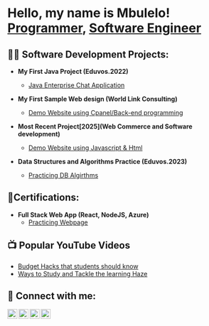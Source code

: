 <h1>Hello, my name is Mbulelo! <br/><a href="https://github.com/MbuleloMtshu">Programmer</a>, <a href="www.linkedin.com/in/mbulelo-mtshutshisi-6024451a8">Software Engineer</a>

<h2>👨‍💻 Software Development Projects:</h2>

- <b>My First Java Project (Eduvos.2022)</b>
  - [Java Enterprise Chat Application](https://github.com/MbuleloMtshu/ProductMultiply/blob/main/README.md)

- <b>My First Sample Web design (World Link Consulting)</b>
  - [Demo Website using Cpanel/Back-end programming](https://hymalayafreight.co.za/)

- <b>Most Recent Project[2025](Web Commerce and Software development)</b>
  - [Demo Website using Javascript & Html](https://gwglassinfo.s3.eu-north-1.amazonaws.com/MainPage.html)
  
- <b>Data Structures and Algorithms Practice (Eduvos.2023)</b>
  - [Practicing DB Algirthms](https://github.com/MbuleloMtshu/ProductMultiply/blob/main/README.md)

<h2>📄Certifications:</h2>

- <b>Full Stack Web App (React, NodeJS, Azure)</b>
  - [Practicing Webpage](https://github.com/MbuleloMtshu/ProductMultiply/blob/main/README.md) 

<h2>📺 Popular YouTube Videos</h2>

- [Budget Hacks that students should know](https://youtu.be/0LQsIUBLE1o)
- [Ways to Study and Tackle the learning Haze](https://youtu.be/dV_x9uYXWGU)

<h2> 🤳 Connect with me:</h2>

[<img align="left" alt="MbuleloMtshu | YouTube" width="22px" src="https://cdn.jsdelivr.net/npm/simple-icons@v3/icons/youtube.svg" />][youtube]
[<img align="left" alt="MbuleloMtshu | Twitter" width="22px" src="https://cdn.jsdelivr.net/npm/simple-icons@v3/icons/twitter.svg" />][twitter]
[<img align="left" alt="MbuleloMtshu | LinkedIn" width="22px" src="https://cdn.jsdelivr.net/npm/simple-icons@v3/icons/linkedin.svg" />][linkedin]
[<img align="left" alt="MbuleloMtshu | Instagram" width="22px" src="https://cdn.jsdelivr.net/npm/simple-icons@v3/icons/instagram.svg" />][instagram]

[twitter]: https://twitter.com/MbuleloMtshu
[youtube]:https://www.youtube.com/channel/UCZrZN7aPZrMCj-W5ZZgqO8Q
[instagram]: https://www.instagram.com/mbulelo_mtshu/
[linkedin]: https://www.linkedin.com/in/mbulelo-mtshutshisi-6024451a8

<!--
**joshmadakor1/joshmadakor1** is a ✨ _special_ ✨ repository because its `README.md` (this file) appears on your GitHub profile.

Here are some ideas to get you started:

- 🔭 I’m currently working on ...
- 🌱 I’m currently learning ...
- 👯 I’m looking to collaborate on ...
- 🤔 I’m looking for help with ...
- 💬 Ask me about ...
- 📫 How to reach me: ...
- 😄 Pronouns: ...
- ⚡ Fun fact: ...
-->
